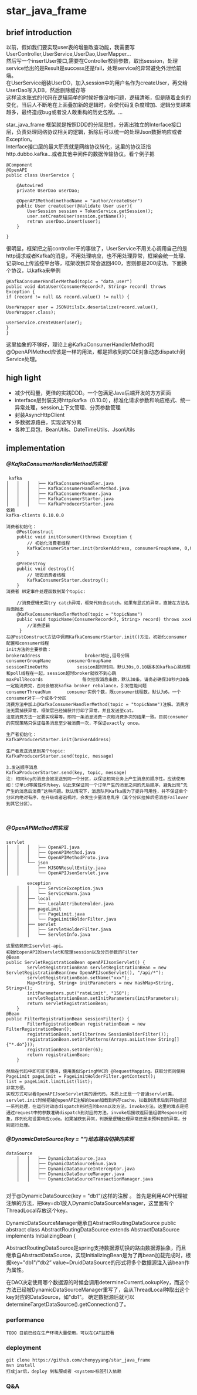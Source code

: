 # star_java_frame

## brief introduction
以前，假如我们要实现user表的增删改查功能，我需要写UserController,UserService,UserDao,UserMapper...   
然后写一个insertUser接口,需要在Controller校验参数，取出session，处理service给出的是Result是success还是fail，处理service的异常避免外泄给前端。  
在UserService组装UserDO，加入session中的用户名作为createUser，再交给UserDao写入DB，然后删除缓存等  
这样流水账式的代码在逻辑简单的时候好像没啥问题，逻辑清晰，但是随着业务的变化，当后人不断地在上面叠加新的逻辑时，会使代码复杂度增加、逻辑分支越来越多，最终造成bug或者没人敢重构的历史包袱。...  

star_java_frame 框架就是按照DDD的分层思想，分离出独立的Interface接口层，负责处理网络协议相关的逻辑，拆除后可以统一的处理Json数据响应或者Exception。  
Interface接口层的最大职责就是网络协议转化，这里的协议泛指http.dubbo.kafka...或者其他中间件的数据传输协议。看个例子把

```
@Component
@OpenAPI
public class UserService {
    
    @Autowired
    private UserDao userDao;
  
    @OpenAPIMethod(methodName = "author/createUser")
    public User createUser(@Validate User user){
        UserSession session = TokenService.getSession();
        user.setCreateUser(session.getName());
        retrun userDao.insert(user);
    }

}
```
很明显，框架把之前controller干的事做了，UserService不用关心调用自己的是http请求或者Kafka的消息，不用处理响应，也不用处理异常，框架会统一处理、记录log上传监控平台等，框架收到异常会返回400，否则都是200成功。下面换个协议，以kafka来举例
```
@KafkaConsumerHandlerMethod(topic = "data_user")
public void dataUser(ConsumerRecord<?, String> record) throws Exception {
if (record != null && record.value() != null) {
			
UserWrapper user = JSONUtilsEx.deserialize(record.value(), UserWrapper.class);
			
userService.createUser(user);
} 
}
```
这里抽象的不够好，理论上@KafkaConsumerHandlerMethod和@OpenAPIMethod应该是一样的用法，都是把收到的CQE对象动态dispatch到Service处理。


## high light
- 减少代码量，更佳的实践DDD。一个包满足Java后端开发的方方面面
- interface层封装支持http/kafka（0.10.0），标准化请求参数和响应格式、统一异常处理，session上下文管理、分页参数管理
- 封装AsyncHttpClient
- 多数据源路由，实现读写分离
- 各种工具包，BeanUtils、DateTimeUtils、JsonUtils

## implementation

##### @KafkaConsumerHandlerMethod的实现
```
 kafka
│   │   │   ├── KafkaConsumerHandler.java
│   │   │   ├── KafkaConsumerHandlerMethod.java
│   │   │   ├── KafkaConsumerRunner.java
│   │   │   ├── KafkaConsumerStarter.java
│   │   │   └── KafkaProducerStarter.java
依赖
kafka-clients 0.10.0.0

消费者初始化：
    @PostConstruct 
    public void initConsumer()throws Exception {
        // 初始化消费者线程
        KafkaConsumerStarter.init(brokerAddress, consumerGroupName, 0,0,0);
    }
    
    @PreDestroy
    public void destroy(){
        // 销毁消费者线程
        KafkaConsumerStarter.destroy();
    }
消费者 绑定事件处理函数到某个topic:
  
    //消费逻辑无需try catch异常，框架代码会catch。如果有显式的异常，直接在方法名后面抛出
    @KafkaConsumerHandlerMethod(topic = "topicName") 
    public void topicName(ConsumerRecord<?, String> record) throws xxxException {
        //消费逻辑
     }
在@PostConstruct方法中调用KafkaConsumerStarter.init()方法，初始化consumer配置和consumer线程
init方法的主要参数：
brokerAddress                 broker地址,逗号分隔
consumerGroupName      consumerGroupName 
sessionTimeOutMs           session超时时间，默认30s,0.10版本的kafka心跳线程和poll线程在一起，session超时broker就收不到心跳
maxPollRecords               每次拉取消息条数，默认30条，请务必确保30秒内30条一定能消费完，否则会触发kafka broker rebalance，引发性能问题
consumerThreadNum      consumer实例个数，既consumer线程数，默认为6。一个consumer对于一个或多个分区
消费方法中加上@KafkaConsumerHandlerMethod(topic = "topicName")注解。消费方法无需捕获异常，框架层已经捕获并打印了异常，并且发送至cat。
注意消费方法一定要实现幂等，即同一条消息消费一次和消费多次的结果一致。目前consumer的实现策略只保证每条消息至少被消费一次，不保证exactly once。

生产者初始化：
KafkaProducerStarter.init(brokerAddress)

生产者发送消息到某个topic:
KafkaProducerStarter.send(topic, message)

3.发送顺序消息
KafkaProducerStarter.send(key, topic, message)
注: 相同key的消息会被发送到同一个分区，以保证相同业务上产生消息的顺序性。应该使用如：订单id等属性作为key，以此来保证同一个订单产生的消息之间的先后顺序，避免出现“先产生的消息后消费”这种问题。默认情况下，消息队列Kafka版为了提升可用性，并不保证单个分区内绝对有序，在升级或者宕机时，会发生少量消息乱序（某个分区挂掉后把消息Failover到其它分区）。

    
```
##### @OpenAPIMethod的实现
```
servlet
│   │   │   ├── OpenAPI.java
│   │   │   ├── OpenAPIMethod.java
│   │   │   └── OpenAPIMethodProto.java
│   │   └── json
│   │       ├── MJSONResultEntity.java
│   │       └── OpenAPIJsonServlet.java

	    exception
    │   │   ├── ServiceException.java
    │   │   └── ServiceWarn.java
    │   ├── local
    │   │   └── LocalAttributeHolder.java
    │   ├── pageLimit
    │   │   ├── PageLimit.java
    │   │   └── PageLimitHolderFilter.java
    │   ├── servlet
    │   │   ├── ServletHolderFilter.java
    │   │   └── ServletInfo.java

这里依赖原生servlet-api。
初始化openAPI的servlet和管理session以及分页参数的Filter
@Bean
public ServletRegistrationBean openAPIJsonServlet() {
        ServletRegistrationBean servletRegistrationBean = new ServletRegistrationBean(new OpenAPIJsonServlet(), "/api/*");
        servletRegistrationBean.setName("xxx");
        Map<String, String> initParameters = new HashMap<String, String>();
        initParameters.put("rateLimit", "150");
        servletRegistrationBean.setInitParameters(initParameters);
        return servletRegistrationBean;
    }
@Bean
public FilterRegistrationBean sessionFilter() {
        FilterRegistrationBean registrationBean = new FilterRegistrationBean();
        registrationBean.setFilter(new SessionHolderFilter());
        registrationBean.setUrlPatterns(Arrays.asList(new String[]{"*.do"}));
        registrationBean.setOrder(6);
        return registrationBean;
    }

然后在代码中即可即可使用，使用类似SpringMVC的 @RequestMapping。获取分页则使用
PageLimit pageLimit = PageLimitHolderFilter.getContext();
list = pageLimit.limitList(list);
非常方便。
实现方式可以看OpenAPIJsonServlet类的源代码，本质上还是一个普通servlet类，servlet.init时候把被@openAPI注解的bean加载到内存cache，拦截到请求后到开始经过一系列处理，在运行时动态dispatch到对应的bean以及方法，invoke方法。这里的难点是把通过request中的参数准确dispatch到对应的方法。invoke后接收返回值组装Response对象，序列化和设置响应code。如果捕获到异常，判断是逻辑处理异常还是未预料到的异常，分别进行处理。
```

##### @DynamicDataSource(key = "")动态路由切换的实现
```
dataSource
    │   │   ├── DynamicDataSource.java
    │   │   ├── DynamicDataSourceEnum.java
    │   │   ├── DynamicDataSourceInterceptor.java
    │   │   ├── DynamicDataSourceManager.java
    │   │   └── DynamicDataSourceTransactionManager.java
    
```
对于@DynamicDataSource(key = "db1")这样的注解 。
首先是利用AOP代理被注解的方法，把key=db1放入DynamicDataSourceManager，这里面有个ThreadLocal存放这个key。

DynamicDataSourceManager继承自AbstractRoutingDataSource
public abstract class AbstractRoutingDataSource extends AbstractDataSource implements InitializingBean {

AbstractRoutingDataSource是spring支持数据源切换的路由数据源抽象，而且继承自AbstractDataSource，实现InitializingBean是为了再bean加载完成时，根据key="db1"/“db2”  value=DruidDataSource的形式将多个数据源注入该bean作为属性。

在DAO决定使用哪个数据源的时候会调用determineCurrentLookupKey，而这个方法已经被DynamicDataSourceManager重写了，会从ThreadLocal种取出这个key对应的DataSource，如"db1"。
确定数据源后就可以determineTargetDataSource().getConnection()了。


### performance
```
TODO 目前已经在生产环境大量使用，可以在CAT监控看
```

### deployment
```
git clone https://github.com/chenyyyang/star_java_frame
mvn install 
打成jar后，deploy 到私服或者 <system>标签引入依赖

```


### Q&A


